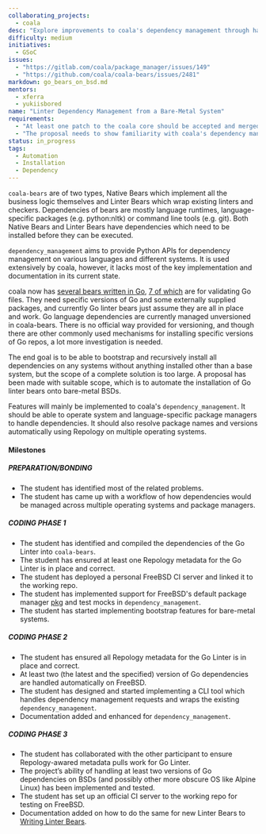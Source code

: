 ```yaml
---
collaborating_projects:
  - coala
desc: "Explore improvements to coala's dependency management through having Go Linters installed in *BSD systems automatically."
difficulty: medium
initiatives:
  - GSoC
issues:
  - "https://gitlab.com/coala/package_manager/issues/149"
  - "https://github.com/coala/coala-bears/issues/2481"
markdown: go_bears_on_bsd.md
mentors:
  - xferra
  - yukiisbored
name: "Linter Dependency Management from a Bare-Metal System"
requirements:
  - "At least one patch to the coala core should be accepted and merged."
  - "The proposal needs to show familiarity with coala's dependency management implementation."
status: in_progress
tags:
  - Automation
  - Installation
  - Dependency
---
```


`coala-bears` are of two types, Native Bears which implement all the business
logic themselves and Linter Bears which wrap existing linters and checkers.
Dependencies of bears are mostly language runtimes, language-specific packages
(e.g. python:nltk) or command line tools (e.g. git). Both Native Bears and
Linter Bears have dependencies which need to be installed before they can be
executed.

`dependency_management` aims to provide Python APIs for dependency management on
various languages and different systems. It is used extensively by coala,
however, it lacks most of the key implementation and documentation in its
current state.

coala now has [several bears written in
Go](https://github.com/coala/coala-bears/search?q=GoRequirement), [7 of
which](https://github.com/coala/coala-bears/blob/master/bears/go/) are for
validating Go files. They need specific versions of Go and some externally
supplied packages, and currently Go linter bears just assume they are all in
place and work. Go language dependencies are currently managed unversioned in
coala-bears. There is no official way provided for versioning, and though there
are other commonly used mechanisms for installing specific versions of Go repos,
a lot more investigation is needed.

The end goal is to be able to bootstrap and recursively install all dependencies
on any systems without anything installed other than a base system, but the
scope of a complete solution is too large. A proposal has been made with
suitable scope, which is to automate the installation of Go linter bears onto
bare-metal BSDs.

Features will mainly be implemented to coala's `dependency_management`. It
should be able to operate system and language-specific package managers to
handle dependencies. It should also resolve package names and versions
automatically using Repology on multiple operating systems.

#### Milestones

##### PREPARATION/BONDING

* The student has identified most of the related problems.
* The student has came up with a workflow of how dependencies would be managed
  across multiple operating systems and package managers.

##### CODING PHASE 1

* The student has identified and compiled the dependencies of the Go Linter into
  `coala-bears`.
* The student has ensured at least one Repology metadata for the Go Linter is in
  place and correct.
* The student has deployed a personal FreeBSD CI server and linked it to the
  working repo.
* The student has implemented support for FreeBSD's default package manager
  [pkg](https://github.com/freebsd/pkg) and test mocks in
  `dependency_management`.
* The student has started implementing bootstrap features for bare-metal
  systems.

##### CODING PHASE 2

* The student has ensured all Repology metadata for the Go Linter is in place
  and correct.
* At least two (the latest and the specified) version of Go dependencies are
  handled automatically on FreeBSD.
* The student has designed and started implementing a CLI tool which handles
  dependency management requests and wraps the existing `dependency_management`.
* Documentation added and enhanced for `dependency_management`.

##### CODING PHASE 3

* The student has collaborated with the other participant to ensure
  Repology-awared metadata pulls work for Go Linter.
* The project’s ability of handling at least two versions of Go dependencies on
  BSDs (and possibly other more obscure OS like Alpine Linux) has been
  implemented and tested.
* The student has set up an official CI server to the working repo for testing
  on FreeBSD.
* Documentation added on how to do the same for new Linter Bears to [Writing
  Linter
  Bears](https://api.coala.io/en/latest/Developers/Writing_Linter_Bears.html).